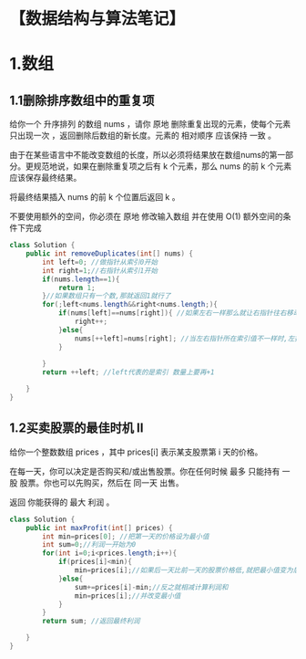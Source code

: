 #  【数据结构与算法笔记】



# 1.数组

## 1.1删除排序数组中的重复项

给你一个 升序排列 的数组 nums ，请你 原地 删除重复出现的元素，使每个元素 只出现一次 ，返回删除后数组的新长度。元素的 相对顺序 应该保持 一致 。

由于在某些语言中不能改变数组的长度，所以必须将结果放在数组nums的第一部分。更规范地说，如果在删除重复项之后有 k 个元素，那么 nums 的前 k 个元素应该保存最终结果。

将最终结果插入 nums 的前 k 个位置后返回 k 。

不要使用额外的空间，你必须在 原地 修改输入数组 并在使用 O(1) 额外空间的条件下完成


```java
class Solution {
    public int removeDuplicates(int[] nums) {
        int left=0; //做指针从索引0开始
        int right=1;//右指针从索引1开始
        if(nums.length==1){
            return 1;
        }//如果数组只有一个数,那就返回1就行了
        for(;left<nums.length&&right<nums.length;){
            if(nums[left]==nums[right]){ //如果左右一样那么就让右指针往右移动
                right++;
            }else{
                nums[++left]=nums[right]; //当左右指针所在索引值不一样时,左指针移动享有一位把右指针的值给到左指针
            }
            
        }
        return ++left; //left代表的是索引 数量上要再+1

    }
}
```

## 1.2买卖股票的最佳时机 II

给你一个整数数组 prices ，其中 prices[i] 表示某支股票第 i 天的价格。

在每一天，你可以决定是否购买和/或出售股票。你在任何时候 最多 只能持有 一股 股票。你也可以先购买，然后在 同一天 出售。

返回 你能获得的 最大 利润 。

```java
class Solution {
    public int maxProfit(int[] prices) {
        int min=prices[0]; //把第一天的价格设为最小值
        int sum=0;//利润一开始为0
        for(int i=0;i<prices.length;i++){
            if(prices[i]<min){
                min=prices[i];//如果后一天比前一天的股票价格低,就把最小值变为后一天的
            }else{
                sum+=prices[i]-min;//反之就相减计算利润和
                min=prices[i];//并改变最小值
            }
        }
        return sum; //返回最终利润

    }
}
```

